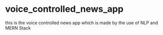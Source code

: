 # voice_controlled_news_app
this is the voice controlled news app which is made by the use of NLP and MERN Stack
